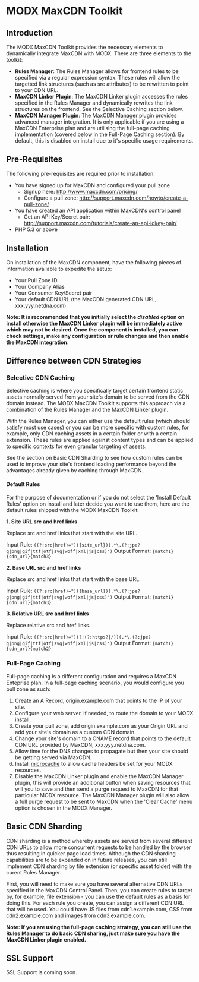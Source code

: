 # MODX MaxCDN Toolkit

## Introduction
The MODX MaxCDN Toolkit provides the necessary elements to dynamically integrate MaxCDN with MODX. There are three elements to the toolkit:

* __Rules Manager__: The Rules Manager allows for frontend rules to be specified via a regular expression syntax. These rules will allow the targetted link structures (such as src attributes) to be rewritten to point to your CDN URL.
* __MaxCDN Linker Plugin__: The MaxCDN Linker plugin accesses the rules specified in the Rules Manager and dynamically rewrites the link structures on the frontend. See the Selective Caching section below.
* __MaxCDN Manager Plugin__: The MaxCDN Manager plugin provides advanced manager integration. It is only applicable if you are using a MaxCDN Enterprise plan and are utilising the full-page caching implementation (covered below in the Full-Page Caching section). By default, this is disabled on install due to it's specific usage requirements.

## Pre-Requisites
The following pre-requisites are required prior to installation:

* You have signed up for MaxCDN and configured your pull zone
	* Signup here: http://www.maxcdn.com/pricing/
    * Configure a pull zone: http://support.maxcdn.com/howto/create-a-pull-zone/
* You have created an API application within MaxCDN's control panel
	* Get an API Key/Secret pair: http://support.maxcdn.com/tutorials/create-an-api-idkey-pair/
* PHP 5.3 or above

## Installation
On installation of the MaxCDN component, have the following pieces of information available to expedite the setup:

* Your Pull Zone ID
* Your Company Alias
* Your Consumer Key/Secret pair
* Your default CDN URL (the MaxCDN generated CDN URL, xxx.yyy.netdna.com)

__Note: It is recommended that you initially select the _disabled_ option on install otherwise the MaxCDN Linker plugin will be immediately active which may not be desired. Once the component is installed, you can check settings, make any configuration or rule changes and then enable the MaxCDN integration.__ 

## Difference between CDN Strategies
### Selective CDN Caching

Selective caching is where you specifically target certain frontend static assets normally served from your site's domain to be served from the CDN domain instead. The MODX MaxCDN Toolkit supports this approach via a combination of the Rules Manager and the MaxCDN Linker plugin.

With the Rules Manager, you can either use the default rules (which should satisfy most use cases) or you can be more specific with custom rules, for example, only CDN caching assets in a certain folder or with a certain extension. These rules are applied against content types and can be applied to specific contexts for even granular targeting of assets.

See the section on Basic CDN Sharding to see how custom rules can be used to improve your site's frontend loading performance beyond the advantages already given by caching through MaxCDN.

#### Default Rules
For the purpose of documentation or if you do not select the 'Install Default Rules' option on install and later decide you want to use them, here are the default rules shipped with the MODX MaxCDN Toolkit:

__1. Site URL src and href links__

Replace src and href links that start with the site URL.

Input Rule: ``((?:src|href)=")({site_url})(.*\.(?:jpe?g|png|gif|ttf|otf|svg|woff|xml|js|css)")``
Output Format: ``{match1}{cdn_url}{match3}``

__2. Base URL src and href links__

Replace src and href links that start with the base URL.

Input Rule: ``((?:src|href)=")({base_url})(.*\.(?:jpe?g|png|gif|ttf|otf|svg|woff|xml|js|css)")``
Output Format: ``{match1}{cdn_url}{match3}``

__3. Relative URL src and href links__

Replace relative src and href links.

Input Rule: ``((?:src|href)=")(?!(?:https?|/))(.*\.(?:jpe?g|png|gif|ttf|otf|svg|woff|xml|js|css)")``
Output Format: ``{match1}{cdn_url}{match2}``

### Full-Page Caching

Full-page caching is a different configuration and requires a MaxCDN Enteprise plan. In a full-page caching scenario, you would configure you pull zone as such:

1. Create an A Record, origin.example.com that points to the IP of your site.
2. Configure your web server, if needed, to route the domain to your MODX install.
3. Create your pull zone, add origin.example.com as your Origin URL and add your site's domain as a custom CDN domain.
4. Change your site's domain to a CNAME record that points to the default CDN URL provided by MaxCDN, xxx.yyy.netdna.com.
5. Allow time for the DNS changes to propagate but then your site should be getting served via MaxCDN.
6. Install [microcache](https://github.com/opengeek/microcache/) to allow cache headers be set for your MODX resources.
7. Disable the MaxCDN Linker plugin and enable the MaxCDN Manager plugin, this will provide an additional button when saving resources that will you to save and then send a purge request to MaxCDN for that particular MODX resource. The MaxCDN Manager plugin will also allow a full purge request to be sent to MaxCDN when the 'Clear Cache' menu option is chosen in the MODX Manager.


## Basic CDN Sharding
CDN sharding is a method whereby assets are served from several different CDN URLs to allow more concurrent requests to be handled by the browser thus resulting in quicker page load times. Although the CDN sharding capabilities are to be expanded on in future releases, you can still implement CDN sharding by file extension (or specific asset folder) with the curent Rules Manager.

First, you will need to make sure you have several alternative CDN URLs specified in the MaxCDN Control Panel. Then, you can create rules to target by, for example, file extension - you can use the default rules as a basis for doing this. For each rule you create, you can assign a different CDN URL that will be used. You could have JS files from cdn1.example.com, CSS from cdn2.example.com and images from cdn3.example.com.

__Note: If you are using the full-page caching strategy, you can still use the Rules Manager to do basic CDN sharing, just make sure you have the MaxCDN Linker plugin enabled.__

## SSL Support

SSL Support is coming soon.
